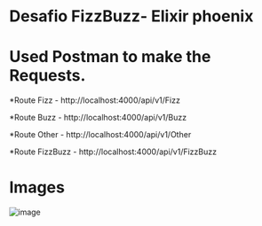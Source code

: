 # Desafio FizzBuzz- Elixir phoenix

# Used Postman to make the Requests.

*Route Fizz - http://localhost:4000/api/v1/Fizz

*Route Buzz - http://localhost:4000/api/v1/Buzz


*Route Other - http://localhost:4000/api/v1/Other


*Route FizzBuzz - http://localhost:4000/api/v1/FizzBuzz

# Images
![image](https://user-images.githubusercontent.com/63824740/196572012-6839960f-a2ae-483e-88c4-6cc54bc02d86.png)
